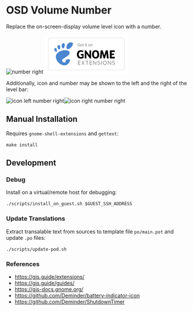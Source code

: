<!--
SPDX-FileCopyrightText: 2023 Deminder <tremminder@gmail.com>

SPDX-License-Identifier: GPL-3.0-or-later
-->

# OSD Volume Number
Replace the on-screen-display volume level icon with a number.

![number right](data/number_right.png)
<a href="https://extensions.gnome.org/extension/5461/osd-volume-number">
<img alt="Get it on GNOME Extensions" width="228" src="https://raw.githubusercontent.com/andyholmes/gnome-shell-extensions-badge/master/get-it-on-ego.svg?sanitize=true"></img>
</a>

Additionally, icon and number may be shown to the left and the right of the level bar:

![icon left number right](data/icon_left_number_right.png)![icon right number right](data/icon_right_number_right.png)

## Manual Installation

Requires `gnome-shell-extensions` and `gettext`:

```(shell)
make install
```

## Development

### Debug

Install on a virtual/remote host for debugging:

```(shell)
./scripts/install_on_guest.sh $GUEST_SSH_ADDRESS
```

### Update Translations

Extract transalable text from sources to template file `po/main.pot` and update `.po` files:

```(shell)
./scripts/update-pod.sh
```
### References

- https://gjs.guide/extensions/
- https://gjs.guide/guides/
- https://gjs-docs.gnome.org/
- https://github.com/Deminder/battery-indicator-icon
- https://github.com/Deminder/ShutdownTimer
